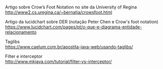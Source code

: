 Artigo sobre Crow’s Foot Notation no site da University of Regina  
http://www2.cs.uregina.ca/~bernatja/crowsfoot.html

Artigo da lucidchart sobre DER (notação Peter Chen e Crow's foot notation)  
https://www.lucidchart.com/pages/pt/o-que-e-diagrama-entidade-relacionamento

Taglibs  
https://www.caelum.com.br/apostila-java-web/usando-taglibs/

Filter e interceptor  
http://www.mkjava.com/tutorial/filter-vs-interceptor/
